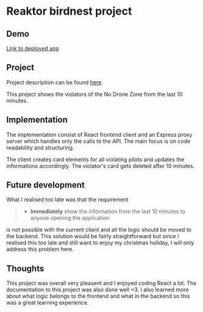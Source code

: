 ﻿# Reaktor birdnest project

## Demo
[Link to deployed app](https://reaktor-project.fly.dev/)

## Project
Project description can be found [here](https://assignments.reaktor.com/birdnest).

This project shows the violators of the No Drone Zone from the last 10 minutes. 

## Implementation
The implementation consist of React frontend client and an Express proxy server which handles only the calls to the API. The main focus is on code readability and structuring. 

The client creates card elements for all violating pilots and updates the informations accordingly. The violator's card gets deleted after 10 minutes.


## Future development
What I realised too late was that the requirement
>-   **Immediately**  show the information from the last 10 minutes to anyone opening the application
>
is not possible with the current client and all the logic should be moved to the backend. This solution would be fairly straightforward but since I realised this too late and still want to enjoy my christmas holiday, I will only address this problem here.

## Thoughts
This project was overall very pleasent and I enjoyed coding React a lot. The documentation to this project was also done well <3. I also learned more about what logic belongs to the frontend and what in the backend so this was a great learning experience.
